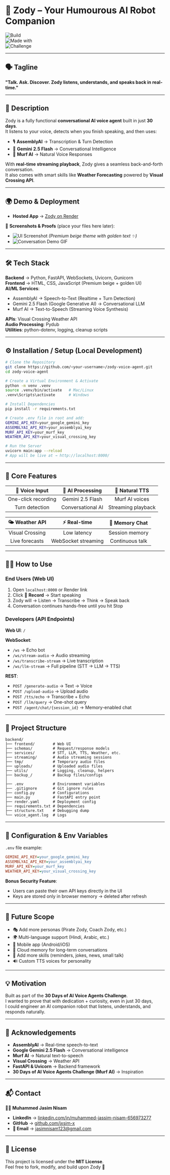 # 🤖 Zody – Your Humourous AI Robot Companion  

![Build](https://img.shields.io/badge/build-passing-brightgreen)  
![Made with](https://img.shields.io/badge/Made%20with-FastAPI-009688)  
![Challenge](https://img.shields.io/badge/30Days-Voice%20Agents-orange)  

---

## 🗣️ Tagline  
**"Talk. Ask. Discover. Zody listens, understands, and speaks back in real-time."**

---

## 📖 Description  
Zody is a fully functional **conversational AI voice agent** built in just **30 days**.  
It listens to your voice, detects when you finish speaking, and then uses:  

- 🎙️ **AssemblyAI** → Transcription & Turn Detection  
- 🧠 **Gemini 2.5 Flash** → Conversational Intelligence  
- 🎵 **Murf AI** → Natural Voice Responses  

With **real-time streaming playback**, Zody gives a seamless back-and-forth conversation.  
It also comes with smart skills like **Weather Forecasting** powered by **Visual Crossing API**.  

---

## 🌍 Demo & Deployment  
- **Hosted App** → [Zody on Render](https://zody-voice-agent.onrender.com)  

📸 **Screenshots & Proofs** (place your files here later):  
- ![UI Screenshot](docs/images/ui.png) *(Premium beige theme with golden text ✨)*  
- ![Conversation Demo GIF](docs/images/demo.gif)   

---

## 🛠️ Tech Stack  

**Backend** → Python, FastAPI, WebSockets, Uvicorn, Gunicorn  
**Frontend** → HTML, CSS, JavaScript (Premium beige + golden UI)  
**AI/ML Services**:  
- AssemblyAI → Speech-to-Text (Realtime + Turn Detection)  
- Gemini 2.5 Flash (Google Generative AI) → Conversational LLM  
- Murf AI → Text-to-Speech (Streaming Voice Synthesis)  

**APIs**: Visual Crossing Weather API  
**Audio Processing**: Pydub  
**Utilities**: python-dotenv, logging, cleanup scripts  

---

## ⚙️ Installation / Setup (Local Development)  

```bash
# Clone the Repository
git clone https://github.com/<your-username>/zody-voice-agent.git
cd zody-voice-agent

# Create a Virtual Environment & Activate
python -m venv .venv
source .venv/bin/activate   # Mac/Linux
.venv\Scripts\activate      # Windows

# Install Dependencies
pip install -r requirements.txt

# Create .env file in root and add:
GEMINI_API_KEY=your_google_gemini_key
ASSEMBLYAI_API_KEY=your_assemblyai_key
MURF_API_KEY=your_murf_key
WEATHER_API_KEY=your_visual_crossing_key

# Run the Server
uvicorn main:app --reload
# App will be live at → http://localhost:8000/
```

---

## 🚀 Core Features

| 🎤 **Voice Input** | 🧠 **AI Processing** | 🎵 **Natural TTS** |
|:---:|:---:|:---:|
| One-click recording | Gemini 2.5 Flash | Murf AI voices |
| Turn detection | Conversational AI | Streaming playback |

| 🌤️ **Weather API** | ⚡ **Real-time** | 💬 **Memory Chat** |
|:---:|:---:|:---:|
| Visual Crossing | Low latency | Session memory |
| Live forecasts | WebSocket streaming | Continuous talk |

---

## 🧑‍💻 How to Use

### End Users (Web UI)
1. Open `localhost:8000` or Render link
2. Click 🎤 **Record** → Start speaking
3. Zody will → Listen → Transcribe → Think → Speak back
4. Conversation continues hands-free until you hit Stop

### Developers (API Endpoints)

**Web UI**: `/`

**WebSocket**:
- `/ws` → Echo bot
- `/ws/stream-audio` → Audio streaming
- `/ws/transcribe-stream` → Live transcription
- `/ws/llm-stream` → Full pipeline (STT → LLM → TTS)

**REST**:
- `POST /generate-audio` → Text → Voice
- `POST /upload-audio` → Upload audio
- `POST /tts/echo` → Transcribe + Echo
- `POST /llm/query` → One-shot query
- `POST /agent/chat/{session_id}` → Memory-enabled chat

---

## 📂 Project Structure

```
backend/
├── frontend/        # Web UI
├── schemas/         # Request/response models
├── services/        # STT, LLM, TTS, Weather, etc.
├── streaming/       # Audio streaming sessions
├── tmp/             # Temporary audio files
├── uploads/         # Uploaded audio files
├── utils/           # Logging, cleanup, helpers
├── backup_/         # Backup files/configs
│
├── .env             # Environment variables
├── .gitignore       # Git ignore rules
├── config.py        # Configurations
├── main.py          # FastAPI entry point
├── render.yaml      # Deployment config
├── requirements.txt # Dependencies
├── structure.txt    # Debugging dump
└── voice_agent.log  # Logs
```

---

## 🔑 Configuration & Env Variables

`.env` file example:

```ini
GEMINI_API_KEY=your_google_gemini_key
ASSEMBLYAI_API_KEY=your_assemblyai_key
MURF_API_KEY=your_murf_key
WEATHER_API_KEY=your_visual_crossing_key
```

**Bonus Security Feature**:
- Users can paste their own API keys directly in the UI
- Keys are stored only in browser memory → deleted after refresh

---

## 🔮 Future Scope

- 🎭 Add more personas (Pirate Zody, Coach Zody, etc.)
- 🌍 Multi-language support (Hindi, Arabic, etc.)
- 📱 Mobile app (Android/iOS)
- 💾 Cloud memory for long-term conversations
- 🧠 Add more skills (reminders, jokes, news, small talk)
- 🔊 Custom TTS voices for personality

---

## 💡 Motivation

Built as part of the **30 Days of AI Voice Agents Challenge**.  
I wanted to prove that with dedication + curiosity, even in just 30 days,  
I could engineer an AI companion robot that listens, understands, and responds naturally.

---

## 🙌 Acknowledgements

- **AssemblyAI** → Real-time speech-to-text
- **Google Gemini 2.5 Flash** → Conversational intelligence
- **Murf AI** → Natural text-to-speech
- **Visual Crossing** → Weather API
- **FastAPI & Uvicorn** → Backend framework
- **30 Days of AI Voice Agents Challenge (Murf AI)** → Inspiration

---

## 📬 Contact

👨‍💻 **Muhammed Jasim Nisam**

- **LinkedIn** → [linkedin.com/in/muhammed-jassim-nisam-656973277](https://linkedin.com/in/muhammed-jassim-nisam-656973277)
- **GitHub** → [github.com/jxsim-x](https://github.com/jxsim-x)
- **📧 Email** → jasimnisam123@gmail.com

---

## 📜 License

This project is licensed under the **MIT License**.  
Feel free to fork, modify, and build upon Zody 🎉
